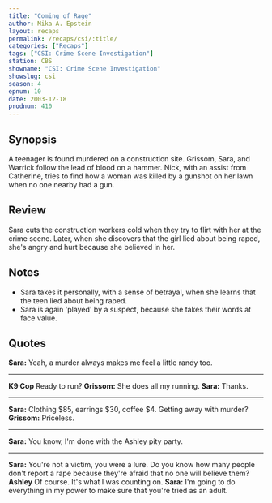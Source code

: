 ```yaml
---
title: "Coming of Rage"
author: Mika A. Epstein
layout: recaps
permalink: /recaps/csi/:title/
categories: ["Recaps"]
tags: ["CSI: Crime Scene Investigation"]
station: CBS
showname: "CSI: Crime Scene Investigation"
showslug: csi
season: 4
epnum: 10
date: 2003-12-18
prodnum: 410
---
```


## Synopsis

A teenager is found murdered on a construction site. Grissom, Sara, and Warrick follow the lead of blood on a hammer. Nick, with an assist from Catherine, tries to find how a woman was killed by a gunshot on her lawn when no one nearby had a gun.

## Review

Sara cuts the construction workers cold when they try to flirt with her at the crime scene. Later, when she discovers that the girl lied about being raped, she's angry and hurt because she believed in her.

## Notes

* Sara takes it personally, with a sense of betrayal, when she learns that the teen lied about being raped.
* Sara is again 'played' by a suspect, because she takes their words at face value.

## Quotes

**Sara:** Yeah, a murder always makes me feel a little randy too.

- - -

**K9 Cop** Ready to run?
**Grissom:** She does all my running.
**Sara:** Thanks.

- - -

**Sara:** Clothing $85, earrings $30, coffee $4. Getting away with murder?
**Grissom:** Priceless.

- - -

**Sara:** You know, I'm done with the Ashley pity party.

- - -

**Sara:** You're not a victim, you were a lure. Do you know how many people don't report a rape because they're afraid that no one will believe them?
**Ashley** Of course. It's what I was counting on.
**Sara:** I'm going to do everything in my power to make sure that you're tried as an adult.
